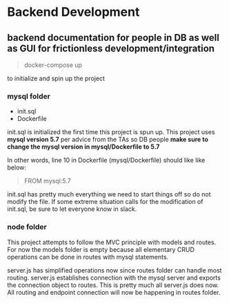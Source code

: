 # Backend Development #
## backend documentation for people in DB as well as GUI for frictionless development/integration ##

> docker-compose up

to initialize and spin up the project

### mysql folder ###
* init.sql
* Dockerfile

init.sql is initialized the first time this project is spun up.
This project uses **mysql version 5.7** per advice from the TAs so DB people **make sure to change the mysql version in mysql/Dockerfile to 5.7**

In other words, line 10 in Dockerfile (mysql/Dockerfile) should like like below:
> FROM mysql:5.7

init.sql has pretty much everything we need to start things off so do not modify the file. If some extreme situation calls for the modification of init.sql, be sure to let everyone know in slack.

### node folder ###
This project attempts to follow the MVC principle with models and routes. For now the models folder is empty because all elementary CRUD operations can be done in routes with mysql statements.

server.js has simplified operations now since routes folder can handle most routing. 
server.js establishes connection with the mysql server and exports the connection object to routes. This is pretty much all server.js does now. All routing and endpoint connection will now be happening in routes folder.